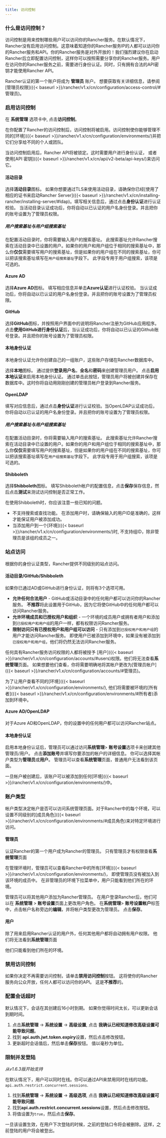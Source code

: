 ```yaml
---
title: 访问控制
---
```


### 什么是访问控制？

访问控制是用来控制哪些用户可以访问你的Rancher服务。在默认情况下，Rancher没有启用访问控制。这意味着知道你的Rancher服务IP的人都可以访问你的Rancher服务和API。你的Rancher服务是对外开放的！我们强烈建议你在启动Rancher后立即配置访问控制，这样你可以按照需要分享你的Rancher服务。用户在访问你的Rancher服务之前，需要进行身份认证。同时，只有拥有合法的API密钥才能使用Rancher API。

Rancher认证的第一个账户将成为 **管理员** 账户。 想要获取有关详细信息，请参阅 [管理员权限]({{< baseurl >}}/rancher/v1.x/cn/configuration/access-control/#管理员)。

### 启用访问控制

在 **系统管理** 选项卡中, 点击**访问控制**。

在你配置了Rancher的访问控制后，访问控制将被启用。访问控制使你能够管理不同的[环境]({{< baseurl >}}/rancher/v1.x/cn/configuration/environments/)并把它们分享给不同的个人或团队。

当访问控制启用后，Rancher API将被锁定。这时需要用户进行身份认证， 或者使用[API 密钥]({{< baseurl >}}/rancher/v1.x/cn/api/v2-beta/api-keys/)来访问它。

#### 活动目录

选择**活动目录**图标。 如果你想要通过TLS来使用活动目录，请确保你已经[使用了相应的证书来启动Rancher Server]({{< baseurl >}}/rancher/v1.x/cn/installing-rancher/installing-server/#ldap)。填写相关信息后，通过点击**身份认证**进行认证校验。 当活动目录认证成功后，你将自动以已认证的用户名身份登录。并且把你的账号设置为了管理员权限。

##### 用户搜索基址与用户组搜索基址

在配置活动目录时，你将需要输入用户的搜索基址。 此搜索基址允许Rancher搜索在活动目录中已设置的用户。如果你的用户和用户组位于相同的搜索基址中，那么你**仅仅**需要填写用户的搜索基址，但是如果你的用户组在不同的搜索基址，你可以把该搜索基址填写在`用户组搜索基址`字段下。 此字段专用于用户组搜索，该项是可选的。

#### Azure AD

选择**Azure AD**图标。 填写相应信息并单击**Azure认证**进行认证校验。 当认证成功后，你将自动以已认证的用户名身份登录。并且把你的账号设置为了管理员权限。

#### GitHub

选择**GitHub**图标，并按照用户界面中的说明将Rancher注册为GitHub应用程序。 点击**使用GitHub进行身份认证**后，当认证成功后，你将自动以已认证的Github账号登录。并且把你的账号设置为了管理员权限。

#### 本地身份认证

本地身份认证允许你创建自己的一组账户，这些账户存储在Rancher数据库中。

选择**本地**图标。 通过提供**登录用户名**，**全名**和**密码**来创建管理员用户。 点击**启用本地认证**来启用本地身份认证。 通过单击此按钮，管理员用户将被创建并保存在数据库中。这时你将自动用刚刚创建的管理员帐户登录到Rancher服务。

#### OpenLDAP

填写对应信息后，通过点击**身份认证**进行认证校验。当OpenLDAP认证成功后，你将自动以已认证的用户名身份登录。并且把你的账号设置为了管理员权限。

##### 用户搜索基址与用户组搜索基址

在配置活动目录时，你将需要输入用户的搜索基址。 此搜索基址允许Rancher搜索在活动目录中已设置的用户。如果你的用户和用户组位于相同的搜索基址中，那么你**仅仅**需要填写用户的搜索基址，但是如果你的用户组在不同的搜索基址，你可以把该搜索基址填写在`用户组搜索基址`字段下。 此字段专用于用户组搜索，该项是可选的。

#### Shibboleth

选择**Shibboleth**图标。 填写Shibboleth帐户的配置信息，点击**保存**保存信息，然后点击**测试**来测试访问控制是否正常工作。

在使用Shibboleth时，你应该注意一些已知的问题。

* 不支持搜索或查找功能。 在添加用户时，请确保输入的用户ID是准确的，这样才能保证用户被添加成功。
* 当添加用户到一个[环境]({{< baseurl >}}/rancher/v1.x/cn/configuration/environments/)时, 不支持组ID，除非管理员是该组的成员之一。

### 站点访问

根据你的身份认证类型，Rancher提供不同级别的站点访问。

#### 活动目录/GitHub/Shibboleth

如果你已通过AD或GitHub进行身份认证，则将有3个选项可用。

* **允许任何合法用户** - GitHub或活动目录中的任何用户都可以访问你的Rancher服务。 **不推荐**将此设置用于GitHub，因为它将使GitHub中的任何用户都可以访问Rancher服务。
* **允许环境成员和已授权用户和组织** - 一个环境的成员用户或拥有者用户和添加到`已授权用户和用户组`的用户一样，都有权限访问Rancher服务。
* **限制访问只有已授权用户和用户组可以访问** - 只有添加到`已授权用户和用户组`的用户才能访问Rancher服务。 即使用户已被添加到环境中，如果没有被添加到`已授权用户和用户组`，他们将仍然无法访问Rancher服务。

任何具有Rancher服务访问权限的人都将被授予 [用户]({{< baseurl >}}/rancher/v1.x/cn/configuration/accounts/#users)权限。他们将无法查看**系统管理**页面。 如果想要他们查看，你将需要明确地将其帐户更改为[管理员帐户]({{< baseurl >}}/rancher/v1.x/cn/configuration/accounts/#管理员)。

为了让用户查看不同的[环境]({{< baseurl >}}/rancher/v1.x/cn/configuration/environments/), 他们将需要被环境的[所有者]({{< baseurl >}}/rancher/v1.x/cn/configuration/environments/#所有者)添加到环境中。


#### Azure AD/OpenLDAP

对于Azure AD和OpenLDAP，你的设置中的任何用户都可以访问Rancher站点。

#### 本地身份认证

启用本地身份认证后，管理员可以通过访问**系统管理**> **账号设置**选项卡来创建其他管理员/用户。 点击**添加账号**并填写你要添加的帐户的详细信息。 你可以选择其帐户类型为**管理员**或**用户**。 管理员可以查看**系统管理**页面，普通用户无法看到该页面。

一旦帐户被创建后，该账户可以被添加到任何[环境]({{< baseurl >}}/rancher/v1.x/cn/configuration/environments/)中。

### 账户类型

帐户类型决定帐户是否可以访问系统管理页面。对于Rancher中的每个环境，可以设置不同级别的[成员角色]({{< baseurl >}}/rancher/v1.x/cn/configuration/environments/#成员角色)来对特定环境进行访问。

#### 管理员

认证Rancher的第一个用户成为Rancher的管理员。 只有管理员才有权限查看**系统管理**页面

在管理环境时，管理员可以查看Rancher中的所有[环境]({{< baseurl >}}/rancher/v1.x/cn/configuration/environments/)， 即使管理员没有被加入到该环境的成员中。 在非管理员的环境下拉菜单中，用户只能看到他们所在的环境。

管理员可以将其他用户添加为Rancher管理员。 在用户登录Rancher后，他们可以在 **系统管理** > **账号设置**页面上更改用户角色。 在**系统管理**> **账号设置帐户**标签中，点击帐户名称旁边的**编辑**，并将帐户类型更改为管理员。 点击**保存**。

#### 用户

除了用来启用Rancher认证的用户外，任何其他用户都将自动拥有用户权限。 他们将无法看到**系统管理**页面

他们只能看到他们所在的环境。

### 禁用访问控制

如果你决定不再需要访问控制，请单击**禁用访问控制**按钮。 这将使你的Rancher服务向公众开放，任何人都可以访问你的API。 这是**不推荐**的。

### 配置会话超时

默认情况下，会话在其创建后16小时到期。 如果你觉得时间太长，可以更新会话到期时间。

1. 点击**系统管理** -> **系统设置** -> **高级设置**, 点击 **我确认已经知道修改高级设置可能导致问题**。
2. 找到 **api.auth.jwt.token.expiry**设置，然后点击修改按钮。
3. 更新超时会话值后，然后单击**保存**按钮。 值以毫秒为单位。

### 限制并发登陆

_从v1.6.3版开始支持_

在默认情况下，用户可以同时在线。你可以通过API来禁用同时在线的功能。
`api.auth.restrict.concurrent.sessions`.

1. 找到**系统管理** -> **系统设置** -> **高级选项**, 点击 **我确认已经知道修改高级设置可能导致问题**.
2. 找到**api.auth.restrict.concurrent.sessions**设置，然后点击修改按钮。
3. 将值设置为`true`，然后点击**保存**。

一旦该设置生效，在用户下次登陆的时候，之前的登陆口令将会被删除。这样，之前登陆的用户将会被登出。
